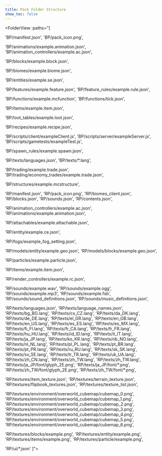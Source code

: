 ```yaml
---
title: Pack Folder Structure
show_toc: false
---
```


<FolderView :paths="[

'BP/manifest.json',
'BP/pack_icon.png',

'BP/animations/example.animation.json',
'BP/animation_controllers/example.ac.json',

'BP/blocks/example.block.json',

'BP/biomes/example.biome.json',

'BP/entities/example.se.json',

'BP/features/example.feature.json',
'BP/feature_rules/example.rule.json',

'BP/functions/example.mcfunction',
'BP/functions/tick.json',

'BP/items/example.item.json',

'BP/loot_tables/example.loot.json',

'BP/recipes/example.recipe.json',

'BP/scripts/client/exampleClient.js',
'BP/scripts/server/exampleServer.js',
'BP/scripts/gametests/exampleTest.js',

'BP/spawn_rules/example.spawn.json',

'BP/texts/languages.json',
'BP/texts/\*.lang',

'BP/trading/example.trade.json',
'BP/trading/economy_trades/example.trade.json',

'BP/structures/example.mcstructure',

'RP/manifest.json',
'RP/pack_icon.png',
'RP/biomes_client.json',
'RP/blocks.json',
'RP/sounds.json',
'RP/contents.json',

'RP/animation_controllers/example.ac.json',
'RP/animations/example.animation.json',

'RP/attachables/example.attachable.json',

'RP/entity/example.ce.json',

'RP/fogs/example_fog_setting.json',

'RP/models/entity/example.geo.json',
'RP/models/blocks/example.geo.json',

'RP/particles/example.particle.json',

'RP/items/example.item.json',

'RP/render_controllers/example.rc.json',

'RP/sounds/example.wav',
'RP/sounds/example.ogg',
'RP/sounds/example.mp3',
'RP/sounds/example.fsb',
'RP/sounds/sound_definitions.json',
'RP/sounds/music_definitions.json',

'RP/texts/languages.json',
'RP/texts/language_names.json',
'RP/texts/bg_BG.lang',
'RP/texts/cs_CZ.lang',
'RP/texts/da_DK.lang',
'RP/texts/de_DE.lang',
'RP/texts/el_GR.lang',
'RP/texts/en_GB.lang',
'RP/texts/en_US.lang',
'RP/texts/es_ES.lang',
'RP/texts/es_MX.lang',
'RP/texts/fi_FI.lang',
'RP/texts/fr_CA.lang',
'RP/texts/fr_FR.lang',
'RP/texts/hu_HU.lang',
'RP/texts/id_ID.lang',
'RP/texts/it_IT.lang',
'RP/texts/ja_JP.lang',
'RP/texts/ko_KR.lang',
'RP/texts/nb_NO.lang',
'RP/texts/nl_NL.lang',
'RP/texts/pl_PL.lang',
'RP/texts/pt_BR.lang',
'RP/texts/pt_PR.lang',
'RP/texts/ru_RU.lang',
'RP/texts/sk_SK.lang',
'RP/texts/sv_SE.lang',
'RP/texts/tr_TR.lang',
'RP/texts/uk_UA.lang',
'RP/texts/zh_CN.lang',
'RP/texts/zh_TW.lang',
'RP/texts/zh_TW.lang',
'RP/texts/ja_JP/font/glyph_2E.png',
'RP/texts/ja_JP/font/\*.png',
'RP/texts/zh_TW/font/glyph_2E.png',
'RP/texts/zh_TW/font/\*.png',

'RP/textures/item_texture.json',
'RP/textures/terrain_texture.json',
'RP/textures/flipbook_textures.json',
'RP/textures/texture_list.json',

'RP/textures/environment/overworld_cubemap/cubemap_0.png',
'RP/textures/environment/overworld_cubemap/cubemap_1.png',
'RP/textures/environment/overworld_cubemap/cubemap_2.png',
'RP/textures/environment/overworld_cubemap/cubemap_3.png',
'RP/textures/environment/overworld_cubemap/cubemap_4.png',
'RP/textures/environment/overworld_cubemap/cubemap_5.png',
'RP/textures/environment/overworld_cubemap/cubemap_6.png',


                    
'RP/textures/blocks/example.png',
'RP/textures/entity/example.png',
'RP/textures/items/example.png',
'RP/textures/particle/example.png',

'RP/ui/\*.json'
]"></FolderView>
